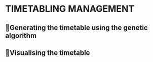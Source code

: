 # TIMETABLING MANAGEMENT

## 🧬Generating the timetable using the genetic algorithm
## 🥽Visualising the timetable


